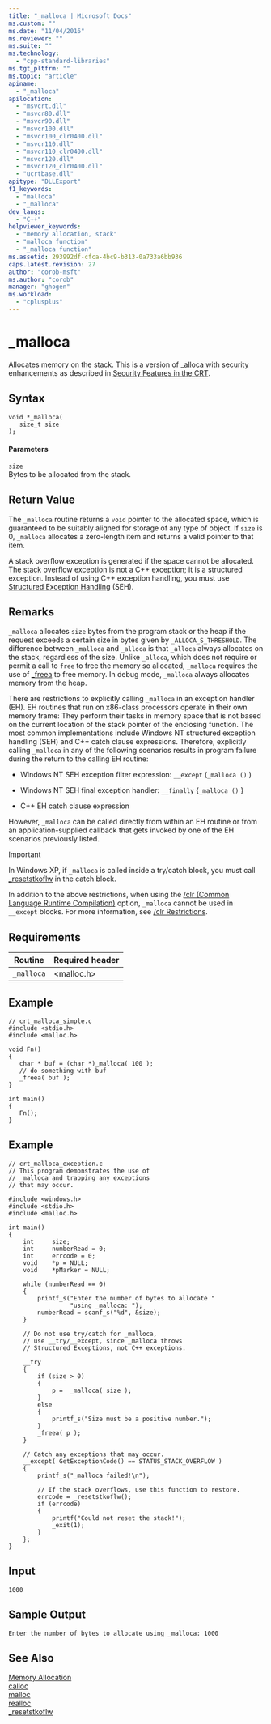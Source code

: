 ```yaml
---
title: "_malloca | Microsoft Docs"
ms.custom: ""
ms.date: "11/04/2016"
ms.reviewer: ""
ms.suite: ""
ms.technology: 
  - "cpp-standard-libraries"
ms.tgt_pltfrm: ""
ms.topic: "article"
apiname: 
  - "_malloca"
apilocation: 
  - "msvcrt.dll"
  - "msvcr80.dll"
  - "msvcr90.dll"
  - "msvcr100.dll"
  - "msvcr100_clr0400.dll"
  - "msvcr110.dll"
  - "msvcr110_clr0400.dll"
  - "msvcr120.dll"
  - "msvcr120_clr0400.dll"
  - "ucrtbase.dll"
apitype: "DLLExport"
f1_keywords: 
  - "malloca"
  - "_malloca"
dev_langs: 
  - "C++"
helpviewer_keywords: 
  - "memory allocation, stack"
  - "malloca function"
  - "_malloca function"
ms.assetid: 293992df-cfca-4bc9-b313-0a733a6bb936
caps.latest.revision: 27
author: "corob-msft"
ms.author: "corob"
manager: "ghogen"
ms.workload: 
  - "cplusplus"
---
```

# _malloca
Allocates memory on the stack. This is a version of [_alloca](../../c-runtime-library/reference/alloca.md) with security enhancements as described in [Security Features in the CRT](../../c-runtime-library/security-features-in-the-crt.md).  
  
## Syntax  
  
```  
void *_malloca(   
   size_t size   
);  
```  
  
#### Parameters  
 `size`  
 Bytes to be allocated from the stack.  
  
## Return Value  
 The `_malloca` routine returns a `void` pointer to the allocated space, which is guaranteed to be suitably aligned for storage of any type of object. If `size` is 0, `_malloca` allocates a zero-length item and returns a valid pointer to that item.  
  
 A stack overflow exception is generated if the space cannot be allocated. The stack overflow exception is not a C++ exception; it is a structured exception. Instead of using C++ exception handling, you must use [Structured Exception Handling](../../cpp/structured-exception-handling-c-cpp.md) (SEH).  
  
## Remarks  
 `_malloca` allocates `size` bytes from the program stack or the heap if the request exceeds a certain size in bytes given by `_ALLOCA_S_THRESHOLD`. The difference between `_malloca` and `_alloca` is that `_alloca` always allocates on the stack, regardless of the size. Unlike `_alloca`, which does not require or permit a call to `free` to free the memory so allocated, `_malloca` requires the use of [_freea](../../c-runtime-library/reference/freea.md) to free memory. In debug mode, `_malloca` always allocates memory from the heap.  
  
 There are restrictions to explicitly calling `_malloca` in an exception handler (EH). EH routines that run on x86-class processors operate in their own memory frame: They perform their tasks in memory space that is not based on the current location of the stack pointer of the enclosing function. The most common implementations include Windows NT structured exception handling (SEH) and C++ catch clause expressions. Therefore, explicitly calling `_malloca` in any of the following scenarios results in program failure during the return to the calling EH routine:  
  
-   Windows NT SEH exception filter expression: `__except` (`_malloca ()` )  
  
-   Windows NT SEH final exception handler: `__finally` {`_malloca ()` }  
  
-   C++ EH catch clause expression  
  
 However, `_malloca` can be called directly from within an EH routine or from an application-supplied callback that gets invoked by one of the EH scenarios previously listed.  
  
> [!IMPORTANT]
>  In Windows XP, if `_malloca` is called inside a try/catch block, you must call [_resetstkoflw](../../c-runtime-library/reference/resetstkoflw.md) in the catch block.  
  
 In addition to the above restrictions, when using the [/clr (Common Language Runtime Compilation)](../../build/reference/clr-common-language-runtime-compilation.md) option, `_malloca` cannot be used in `__except` blocks. For more information, see [/clr Restrictions](../../build/reference/clr-restrictions.md).  
  
## Requirements  
  
|Routine|Required header|  
|-------------|---------------------|  
|`_malloca`|\<malloc.h>|  
  
## Example  
  
```  
// crt_malloca_simple.c  
#include <stdio.h>  
#include <malloc.h>  
  
void Fn()  
{  
   char * buf = (char *)_malloca( 100 );  
   // do something with buf  
   _freea( buf );  
}  
  
int main()  
{  
   Fn();  
}  
```  
  
## Example  
  
```  
// crt_malloca_exception.c  
// This program demonstrates the use of  
// _malloca and trapping any exceptions  
// that may occur.  
  
#include <windows.h>  
#include <stdio.h>  
#include <malloc.h>  
  
int main()  
{  
    int     size;  
    int     numberRead = 0;  
    int     errcode = 0;  
    void    *p = NULL;  
    void    *pMarker = NULL;  
  
    while (numberRead == 0)  
    {  
        printf_s("Enter the number of bytes to allocate "  
                 "using _malloca: ");  
        numberRead = scanf_s("%d", &size);  
    }  
  
    // Do not use try/catch for _malloca,  
    // use __try/__except, since _malloca throws  
    // Structured Exceptions, not C++ exceptions.  
  
    __try  
    {  
        if (size > 0)  
        {  
            p =  _malloca( size );  
        }  
        else  
        {  
            printf_s("Size must be a positive number.");  
        }  
        _freea( p );  
    }  
  
    // Catch any exceptions that may occur.  
    __except( GetExceptionCode() == STATUS_STACK_OVERFLOW )  
    {  
        printf_s("_malloca failed!\n");  
  
        // If the stack overflows, use this function to restore.  
        errcode = _resetstkoflw();  
        if (errcode)  
        {  
            printf("Could not reset the stack!");  
            _exit(1);  
        }  
    };  
}  
```  
  
## Input  
  
```  
1000  
```  
  
## Sample Output  
  
```  
Enter the number of bytes to allocate using _malloca: 1000  
```  
  
## See Also  
 [Memory Allocation](../../c-runtime-library/memory-allocation.md)   
 [calloc](../../c-runtime-library/reference/calloc.md)   
 [malloc](../../c-runtime-library/reference/malloc.md)   
 [realloc](../../c-runtime-library/reference/realloc.md)   
 [_resetstkoflw](../../c-runtime-library/reference/resetstkoflw.md)
